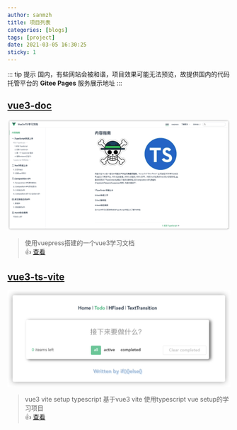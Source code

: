 ```yaml
---
author: sanmzh
title: 项目列表
categories: [blogs]
tags: [project]
date: 2021-03-05 16:30:25
sticky: 1
---
```


<Boxx changeTime="30000"/>

::: tip 提示
国内，有些网站会被和谐，项目效果可能无法预览，故提供国内的代码托管平台的 **Gitee Pages** 服务展示地址
:::

<!-- more -->

## [vue3-doc](https://gitee.com/sanm-zh/vue3-doc)
![vue3-doc](../../.vuepress/public/assets/vue3-doc-home.jpg)
> 使用vuepress搭建的一个vue3学习文档 <br>
> :+1:  [查看](https://sanm-zh.gitee.io/vue3-doc)

## [vue3-ts-vite](https://gitee.com/sanm-zh/vue3-ts-vite)
![vue3-doc](../../.vuepress/public/assets/vue3-ts-vite.jpg)
> vue3 vite setup typescript 基于vue3 vite 使用typescript vue setup的学习项目 <br>
> :+1:  [查看](https://sanm-zh.gitee.io/vue3-ts-vite)